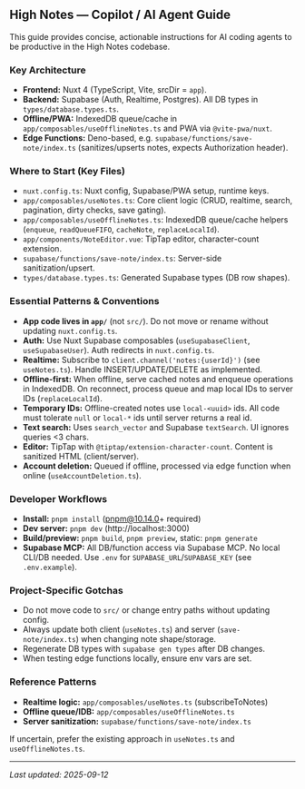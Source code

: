 ## High Notes — Copilot / AI Agent Guide

This guide provides concise, actionable instructions for AI coding agents to be productive in the High Notes codebase.

### Key Architecture
- **Frontend:** Nuxt 4 (TypeScript, Vite, srcDir = `app`).
- **Backend:** Supabase (Auth, Realtime, Postgres). All DB types in `types/database.types.ts`.
- **Offline/PWA:** IndexedDB queue/cache in `app/composables/useOfflineNotes.ts` and PWA via `@vite-pwa/nuxt`.
- **Edge Functions:** Deno-based, e.g. `supabase/functions/save-note/index.ts` (sanitizes/upserts notes, expects Authorization header).

### Where to Start (Key Files)
- `nuxt.config.ts`: Nuxt config, Supabase/PWA setup, runtime keys.
- `app/composables/useNotes.ts`: Core client logic (CRUD, realtime, search, pagination, dirty checks, save gating).
- `app/composables/useOfflineNotes.ts`: IndexedDB queue/cache helpers (`enqueue`, `readQueueFIFO`, `cacheNote`, `replaceLocalId`).
- `app/components/NoteEditor.vue`: TipTap editor, character-count extension.
- `supabase/functions/save-note/index.ts`: Server-side sanitization/upsert.
- `types/database.types.ts`: Generated Supabase types (DB row shapes).

### Essential Patterns & Conventions
- **App code lives in `app/`** (not `src/`). Do not move or rename without updating `nuxt.config.ts`.
- **Auth:** Use Nuxt Supabase composables (`useSupabaseClient`, `useSupabaseUser`). Auth redirects in `nuxt.config.ts`.
- **Realtime:** Subscribe to `client.channel('notes:{userId}')` (see `useNotes.ts`). Handle INSERT/UPDATE/DELETE as implemented.
- **Offline-first:** When offline, serve cached notes and enqueue operations in IndexedDB. On reconnect, process queue and map local IDs to server IDs (`replaceLocalId`).
- **Temporary IDs:** Offline-created notes use `local-<uuid>` ids. All code must tolerate `null` or `local-*` ids until server returns a real id.
- **Text search:** Uses `search_vector` and Supabase `textSearch`. UI ignores queries <3 chars.
- **Editor:** TipTap with `@tiptap/extension-character-count`. Content is sanitized HTML (client/server).
- **Account deletion:** Queued if offline, processed via edge function when online (`useAccountDeletion.ts`).

### Developer Workflows
- **Install:** `pnpm install` (pnpm@10.14.0+ required)
- **Dev server:** `pnpm dev` (http://localhost:3000)
- **Build/preview:** `pnpm build`, `pnpm preview`, static: `pnpm generate`
- **Supabase MCP:** All DB/function access via Supabase MCP. No local CLI/DB needed. Use `.env` for `SUPABASE_URL`/`SUPABASE_KEY` (see `.env.example`).

### Project-Specific Gotchas
- Do not move code to `src/` or change entry paths without updating config.
- Always update both client (`useNotes.ts`) and server (`save-note/index.ts`) when changing note shape/storage.
- Regenerate DB types with `supabase gen types` after DB changes.
- When testing edge functions locally, ensure env vars are set.

### Reference Patterns
- **Realtime logic:** `app/composables/useNotes.ts` (subscribeToNotes)
- **Offline queue/IDB:** `app/composables/useOfflineNotes.ts`
- **Server sanitization:** `supabase/functions/save-note/index.ts`

If uncertain, prefer the existing approach in `useNotes.ts` and `useOfflineNotes.ts`.

---
_Last updated: 2025-09-12_
